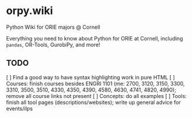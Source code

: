 # orpy.wiki
Python Wiki for ORIE majors @ Cornell

Everything you need to know about Python for ORIE at Cornell, including `pandas`, OR-Tools, GurobiPy, and more!

## TODO

[ ] Find a good way to have syntax highlighting work in pure HTML
[ ] Courses: finish courses besides ENGRI 1101 (me: 2700, 3120, 3150, 3300, 3310, 3500, 3510, 4330, 4350, 4390, 4580, 4630, 4741, 4820, 4990); remove all course links not present
[ ] Concepts: do all examples
[ ] Tools: finish all tool pages (descriptions/websites); write up general advice for events/ilps

